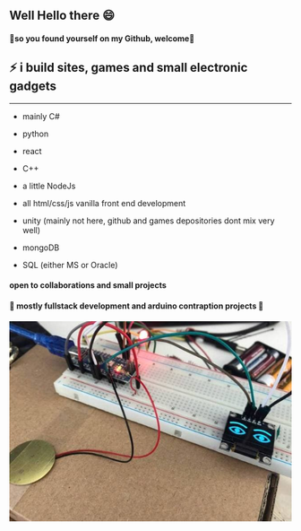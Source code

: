 ## Well Hello there 😄

#### 💫**so you found yourself on my Github, welcome**💫
## ⚡  i build sites, games and small electronic gadgets 


-----------



- mainly C# 
- python
- react 
- C++
- a little NodeJs
- all html/css/js vanilla front end development
- unity (mainly not here, github and games depositories dont mix very well)

- mongoDB
- SQL (either MS or Oracle)

#### open to collaborations and small projects 
#### 🤖 mostly fullstack development and arduino contraption projects 🔭

![arduino project](/eyeswithknockelement.jpg)


<!--
**ultrakot/ultrakot** is a ✨ _special_ ✨ repository because its `README.md` (this file) appears on your GitHub profile.

Here are some ideas to get you started:

- 🔭 I’m currently working on ...
- 🌱 I’m currently learning ...
- 👯 I’m looking to collaborate on ...
- 🤔 I’m looking for help with ...
- 💬 Ask me about ...
- 📫 How to reach me: ...
- 😄 Pronouns: ...
- ⚡ Fun fact: ...
-->

